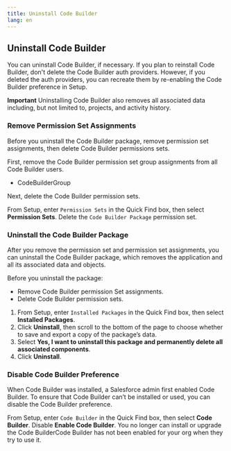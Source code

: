 ```yaml
---
title: Uninstall Code Builder
lang: en
---
```


## Uninstall Code Builder

You can uninstall Code Builder, if necessary. If you plan to reinstall Code Builder, don't delete the Code Builder auth providers. However, if you deleted the auth providers, you can recreate them by re-enabling the Code Builder preference in Setup.

**Important** Uninstalling Code Builder also removes all associated data including, but not limited to, projects, and activity history.

### Remove Permission Set Assignments

Before you uninstall the Code Builder package, remove permission set assignments, then delete Code Builder permissions sets.

First, remove the Code Builder permission set group assignments from all Code Builder users.

- CodeBuilderGroup

Next, delete the Code Builder permission sets.

From Setup, enter `Permission Sets` in the Quick Find box, then select **Permission Sets**.
Delete the `Code Builder Package` permission set.

### Uninstall the Code Builder Package

After you remove the permission set and permission set assignments, you can uninstall the Code Builder package, which removes the application and all its associated data and objects.

Before you uninstall the package:

- Remove Code Builder permission Set assignments.
- Delete Code Builder permission sets.

1. From Setup, enter `Installed Packages` in the Quick Find box, then select **Installed Packages**.
2. Click **Uninstall**, then scroll to the bottom of the page to choose whether to save and export a copy of the package’s data.
3. Select **Yes, I want to uninstall this package and permanently delete all associated components**.
4. Click **Uninstall**.

### Disable Code Builder Preference

When Code Builder was installed, a Salesforce admin first enabled Code Builder. To ensure that Code Builder can’t be installed or used, you can disable the Code Builder preference.

From Setup, enter `Code Builder` in the Quick Find box, then select **Code Builder**.
Disable **Enable Code Builder**.
You no longer can install or upgrade the Code BuilderCode Builder has not been enabled for your org when they try to use it.
